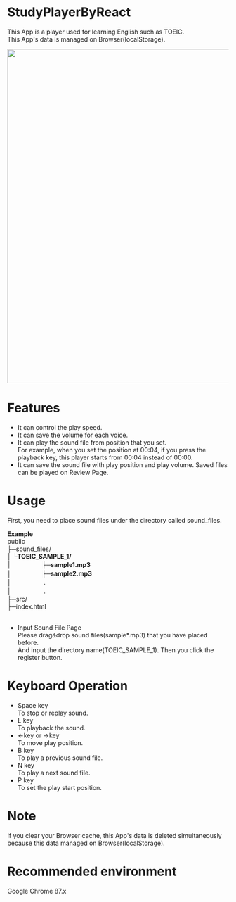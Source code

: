 # StudyPlayerByReact
This App is a player used for learning English such as TOEIC. <br/>
This App's data is managed on Browser(localStorage).

<img src="" width="760px">

# Features

* It can control the play speed.
* It can save the volume for each voice.
* It can play the sound file from position that you set. <br/>
For example, when you set the position at 00:04, if you press the playback key, this player starts from 00:04 instead of 00:00.  
* It can save the sound file with play position and play volume. Saved files can be played on Review Page.

# Usage

First, you need to place sound files under the directory called sound_files.

**Example**<br/>
public <br/>
├─sound_files/<br/>
│    └**TOEIC_SAMPLE_1/**<br/>
│　　　　　├─**sample1.mp3**<br/>
│　　　　　├─**sample2.mp3**<br/>
│ 　　　　　.<br/>
│ 　　　　　.<br/>
├─src/<br/>
├─index.html<br/>
<br/>

* Input Sound File Page <br/>
Please drag&drop sound files(sample*.mp3) that you have placed before. <br/>
And input the directory name(TOEIC_SAMPLE_1). Then you click the register button. <br/>

# Keyboard Operation 

* Space key<br/>To stop or replay sound.<br/>
* L key<br/>To playback the sound.<br/>
* ←key or →key<br/>To move play position.<br/>
* B key<br/>To play a previous sound file.<br/>
* N key<br/>To play a next sound file.<br/>
* P key<br/>To set the play start position.<br/>

# Note

If you clear your Browser cache, this App's data is deleted simultaneously because this data managed on Browser(localStorage). 

# Recommended environment

Google Chrome 87.x
